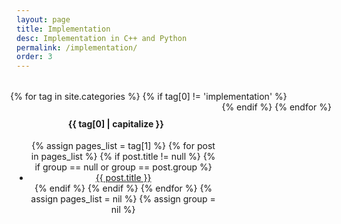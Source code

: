 ```yaml
---
layout: page
title: Implementation
desc: Implementation in C++ and Python
permalink: /implementation/
order: 3
---
```


<div class="container index-container">
    <div class="row">        
        <div class="col s12 complete-div parent-wrapper">
            <div class="post-parent">
                {% for tag in site.categories %} 
                {% if tag[0] != 'implementation' %}
                <div class="post-child">
                  <h4 id="{{ tag[0] }}" class="">{{ tag[0] | capitalize }}</h4>
                  <ul class="post-list">
                    {% assign pages_list = tag[1] %}  
                    {% for post in pages_list %}
                    {% if post.title != null %}
                    {% if group == null or group == post.group %}
                    <li class="post-title-li"><a class="post-title" href="{{post.url | prepend:site.baseurl }}" > {{ post.title }}</a></li>
                    {% endif %}
                    {% endif %}
                    {% endfor %}
                    {% assign pages_list = nil %}
                    {% assign group = nil %}
                </ul>
            </div>
            {% endif %}
            {% endfor %}
        </div>
    </div>   
</div>
</div>

<style type="text/css">
    .parent-wrapper {
        height:100%;
    }
    .post-parent {
        display: flex;
        font-size: 0;
        font-size: 1em;
        flex-wrap:wrap;
        margin:-10px 0 0 -10px;
    }
    .post-parent li:hover{
        cursor: pointer;
    }
    .post-child {
        display: inline-block;
        margin:10px 0 0 10px;
        flex-grow: 1;
        width: calc(100% * (1/4) - 10px - 1px);
        margin: 0.5em;
    }

    .index-container {
        margin-top: 3em;
        text-align: center;
    }
    @media only screen and (min-width: 993px){
        .container {
            width: 90%;
        }
    }
</style>
